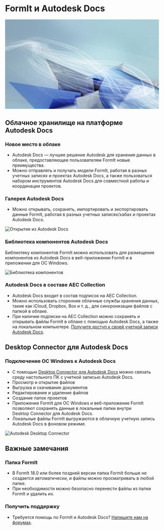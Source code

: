 # FormIt и Autodesk Docs

![](<../.gitbook/assets/adsk docs hero image.jpg>)

## Облачное хранилище на платформе Autodesk Docs

### **Новое место в облаке**

* Autodesk Docs — лучшее решение Autodesk для хранения данных в облаке, предоставляющее пользователям FormIt новые преимущества.
* Можно отправлять и получать модели FormIt, работая в разных учетных записях и проектах Autodesk Docs, а также пользоваться набором инструментов Autodesk Docs для совместной работы и координации проектов.

### **Галерея Autodesk Docs**

* Можно открывать, сохранять, импортировать и экспортировать данные FormIt, работая в разных учетных записях/хабах и проектах Autodesk Docs.

![Открытие из Autodesk Docs](../.gitbook/assets/autodeskdocs\_openfrom.png)

### **Библиотека компонентов Autodesk Docs**

Библиотеку компонентов FormIt можно использовать для размещения компонентов из Autodesk Docs в веб-приложении FormIt и в приложении для ОС Windows.

![Библиотека компонентов](../.gitbook/assets/autodeskdocs\_contentlibrary.png)

### **Autodesk Docs в составе AEC Collection**

* Autodesk Docs входит в состав подписок на AEC Collection.
* Можно использовать сторонние облачные службы хранения данных, такие как iCloud, Dropbox, Box и т. д., для синхронизации файлов с папкой в облаке.
* При наличии подписки на AEC Collection можно сохранять и открывать файлы FormIt в облаке с помощью Autodesk Docs, а также на локальном компьютере. [Получите доступ к своей учетной записи Autodesk Docs](https://acc.autodesk.com/logon).

## Desktop Connector для Autodesk Docs

### **Подключение ОС Windows к Autodesk Docs**

* С помощью [Desktop Connector для Autodesk Docs](https://info.bim360.autodesk.com/desktop-connector) можно связать среду настольного ПК с учетной записью Autodesk Docs.
* Просмотр и открытие файлов
* Выгрузка и скачивание документов
* Редактирование и удаление файлов
* Создание папок проектов
* Приложение FormIt для ОС Windows и веб-приложение FormIt позволяют сохранять данные в локальные папки внутри Desktop Connector для Autodesk Docs.
* Локальные файлы FormIt выгружаются в облачную учетную запись Autodesk Docs в фоновом режиме.

![Autodesk Desktop Connector](../.gitbook/assets/autodeskdocs\_desktopconnector.png)

## Важные замечания

### **Папка FormIt**

* В FormIt 18.0 или более поздней версии папка FormIt больше не создается автоматически, и файлы можно просматривать в любой папке.
* При необходимости можно безопасно перенести файлы из папки FormIt и удалить их.

### **Получить поддержку**

* Требуется помощь по FormIt и Autodesk Docs? [Напишите нам на форумах](https://forums.autodesk.com/t5/formit-forum/bd-p/142?profile.language=ru).
